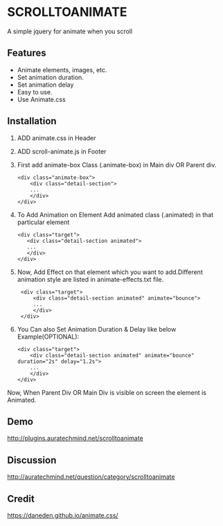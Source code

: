 # SCROLLTOANIMATE
  A simple jquery for animate when you scroll
  
## Features
  - Animate elements, images, etc.
  - Set animation duration. 
  - Set animation delay
  - Easy to use.
  - Use Animate.css

## Installation
1. ADD animate.css in Header

2. ADD scroll-animate.js in Footer
  
3. First add animate-box Class (.animate-box) in Main div OR Parent div.
   
    ```
    <div class="animate-box">
		<div class="detail-section"> 
		...
		</div>
	</div>
   ```
    
4. To Add Animation on Element Add animated class (.animated) in that particular element

	 ```
    <div class="target">
		<div class="detail-section animated"> 
		...
		</div>
	</div>
   ```
   
5. Now, Add Effect on that element which you want to add.Different animation style are listed in animate-effects.txt file. 

   ```
    <div class="target">
		<div class="detail-section animated" animate="bounce"> 
		...
		</div>
	</div>
   ```
   
   
6. You Can also Set Animation Duration & Delay like below Example(OPTIONAL):
	
	```
    <div class="target">
		<div class="detail-section animated" animate="bounce" duration="2s" delay="1.2s"> 
		...
		</div>
	</div>
   ```

Now, When Parent Div OR Main Div is visible on screen the element is Animated.

## Demo
http://plugins.auratechmind.net/scrolltoanimate

## Discussion
http://auratechmind.net/question/category/scrolltoanimate

## Credit
https://daneden.github.io/animate.css/


